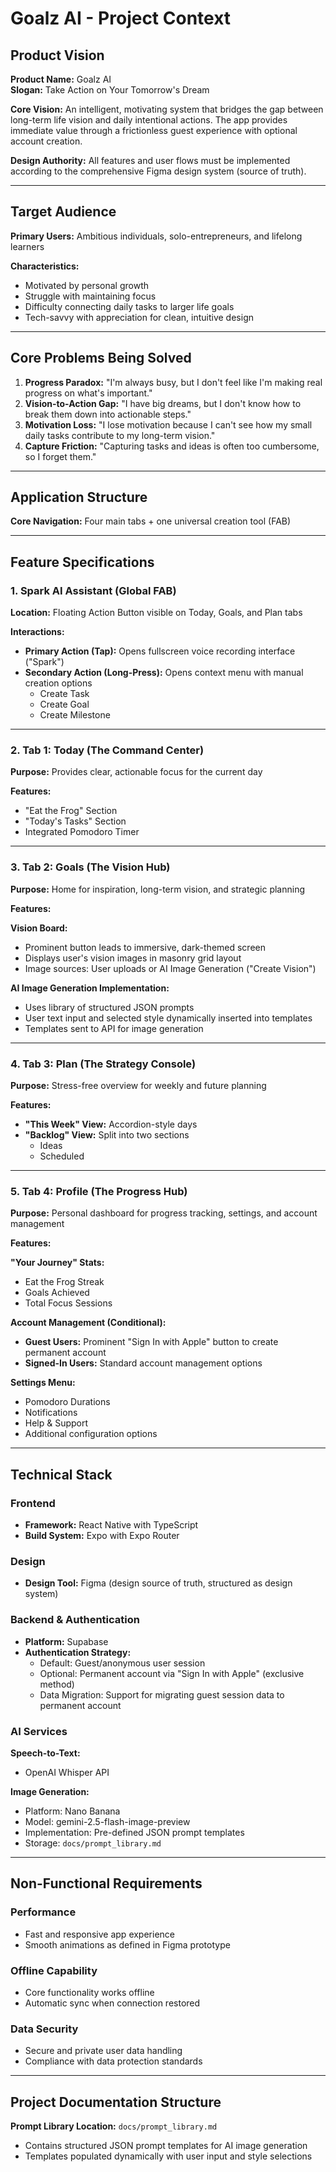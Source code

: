 # Goalz AI - Project Context

## Product Vision

**Product Name:** Goalz AI  
**Slogan:** Take Action on Your Tomorrow's Dream

**Core Vision:** An intelligent, motivating system that bridges the gap between long-term life vision and daily intentional actions. The app provides immediate value through a frictionless guest experience with optional account creation.

**Design Authority:** All features and user flows must be implemented according to the comprehensive Figma design system (source of truth).

---

## Target Audience

**Primary Users:** Ambitious individuals, solo-entrepreneurs, and lifelong learners

**Characteristics:**
- Motivated by personal growth
- Struggle with maintaining focus
- Difficulty connecting daily tasks to larger life goals
- Tech-savvy with appreciation for clean, intuitive design

---

## Core Problems Being Solved

1. **Progress Paradox:** "I'm always busy, but I don't feel like I'm making real progress on what's important."
2. **Vision-to-Action Gap:** "I have big dreams, but I don't know how to break them down into actionable steps."
3. **Motivation Loss:** "I lose motivation because I can't see how my small daily tasks contribute to my long-term vision."
4. **Capture Friction:** "Capturing tasks and ideas is often too cumbersome, so I forget them."

---

## Application Structure

**Core Navigation:** Four main tabs + one universal creation tool (FAB)

---

## Feature Specifications

### 1. Spark AI Assistant (Global FAB)

**Location:** Floating Action Button visible on Today, Goals, and Plan tabs

**Interactions:**
- **Primary Action (Tap):** Opens fullscreen voice recording interface ("Spark")
- **Secondary Action (Long-Press):** Opens context menu with manual creation options
  - Create Task
  - Create Goal
  - Create Milestone

---

### 2. Tab 1: Today (The Command Center)

**Purpose:** Provides clear, actionable focus for the current day

**Features:**
- "Eat the Frog" Section
- "Today's Tasks" Section
- Integrated Pomodoro Timer

---

### 3. Tab 2: Goals (The Vision Hub)

**Purpose:** Home for inspiration, long-term vision, and strategic planning

**Features:**

**Vision Board:**
- Prominent button leads to immersive, dark-themed screen
- Displays user's vision images in masonry grid layout
- Image sources: User uploads or AI Image Generation ("Create Vision")

**AI Image Generation Implementation:**
- Uses library of structured JSON prompts
- User text input and selected style dynamically inserted into templates
- Templates sent to API for image generation

---

### 4. Tab 3: Plan (The Strategy Console)

**Purpose:** Stress-free overview for weekly and future planning

**Features:**
- **"This Week" View:** Accordion-style days
- **"Backlog" View:** Split into two sections
  - Ideas
  - Scheduled

---

### 5. Tab 4: Profile (The Progress Hub)

**Purpose:** Personal dashboard for progress tracking, settings, and account management

**Features:**

**"Your Journey" Stats:**
- Eat the Frog Streak
- Goals Achieved
- Total Focus Sessions

**Account Management (Conditional):**
- **Guest Users:** Prominent "Sign In with Apple" button to create permanent account
- **Signed-In Users:** Standard account management options

**Settings Menu:**
- Pomodoro Durations
- Notifications
- Help & Support
- Additional configuration options

---

## Technical Stack

### Frontend
- **Framework:** React Native with TypeScript
- **Build System:** Expo with Expo Router

### Design
- **Design Tool:** Figma (design source of truth, structured as design system)

### Backend & Authentication
- **Platform:** Supabase
- **Authentication Strategy:**
  - Default: Guest/anonymous user session
  - Optional: Permanent account via "Sign In with Apple" (exclusive method)
  - Data Migration: Support for migrating guest session data to permanent account

### AI Services

**Speech-to-Text:**
- OpenAI Whisper API

**Image Generation:**
- Platform: Nano Banana
- Model: gemini-2.5-flash-image-preview
- Implementation: Pre-defined JSON prompt templates
- Storage: `docs/prompt_library.md`

---

## Non-Functional Requirements

### Performance
- Fast and responsive app experience
- Smooth animations as defined in Figma prototype

### Offline Capability
- Core functionality works offline
- Automatic sync when connection restored

### Data Security
- Secure and private user data handling
- Compliance with data protection standards

---

## Project Documentation Structure

**Prompt Library Location:** `docs/prompt_library.md`
- Contains structured JSON prompt templates for AI image generation
- Templates populated dynamically with user input and style selections